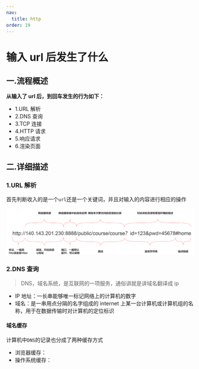 ```yaml
---
nav:
  title: http
order: 19
---
```


# 输入 url 后发生了什么

## 一.流程概述

**从输入了 url 后，到回车发生的行为如下：**

- 1.URL 解析
- 2.DNS 查询
- 3.TCP 连接
- 4.HTTP 请求
- 5.响应请求
- 6.渲染页面

## 二.详细描述

### 1.URL 解析

首先判断收入的是一个`url`还是一个关键词，并且对输入的内容进行相应的操作

<img src="../assets/img/http/xieyi.png" style="zoom:50%;" />

### 2.DNS 查询

> DNS，域名系统，是互联网的一项服务，通俗讲就是讲域名翻译成 ip

- IP 地址：一长串能够唯一标记网络上的计算机的数字
- 域名：是一串用点分隔的名字组成的 internet 上某一台计算机或计算机组的名称，用于在数据传输时对计算机的定位标识

#### 域名缓存

计算机中`DNS`的记录也分成了两种缓存方式

- 浏览器缓存：
- 操作系统缓存：

